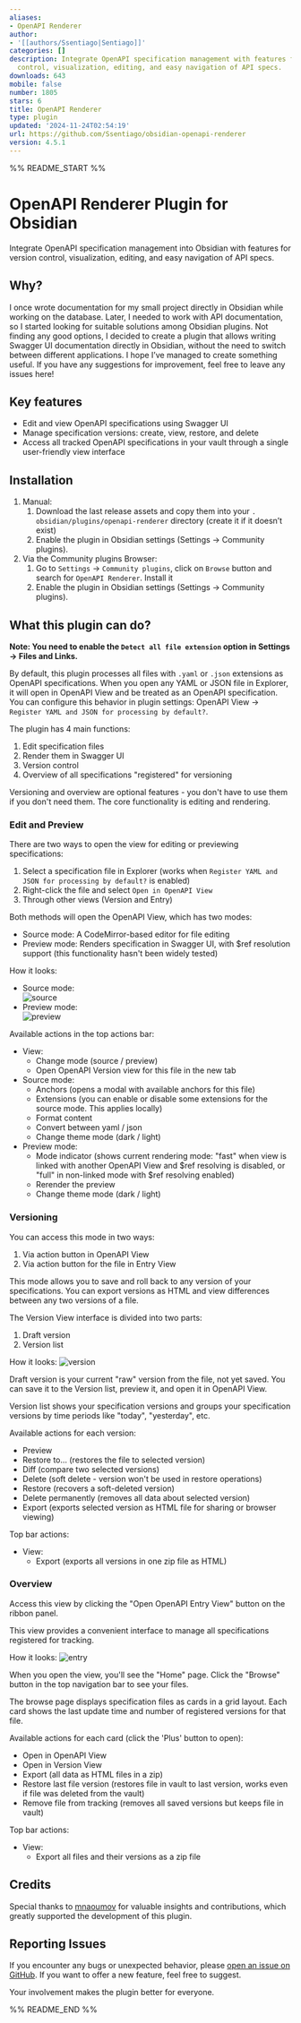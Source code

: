 ```yaml
---
aliases:
- OpenAPI Renderer
author:
- '[[authors/Ssentiago|Sentiago]]'
categories: []
description: Integrate OpenAPI specification management with features for version
  control, visualization, editing, and easy navigation of API specs.
downloads: 643
mobile: false
number: 1805
stars: 6
title: OpenAPI Renderer
type: plugin
updated: '2024-11-24T02:54:19'
url: https://github.com/Ssentiago/obsidian-openapi-renderer
version: 4.5.1
---
```


%% README_START %%

# OpenAPI Renderer Plugin for Obsidian

Integrate OpenAPI specification management into Obsidian with features for version control,
visualization, editing, and easy navigation of API specs.

## Why? 
I once wrote documentation for my small project directly in Obsidian while working on the 
database. Later, I needed to work with API documentation, so I started looking for suitable 
solutions among Obsidian plugins. Not finding any good options, I decided to create a plugin 
that allows writing Swagger UI documentation directly in Obsidian, without the need to switch 
between different applications. I hope I’ve managed to create something useful. If you have any 
suggestions for improvement, feel free to leave any issues here!


## Key features

- Edit and view OpenAPI specifications using Swagger UI
- Manage specification versions: create, view, restore, and delete
- Access all tracked OpenAPI specifications in your vault through a single user-friendly view 
  interface

## Installation

1. Manual:
    1. Download the last release assets and copy them into your `.
    obsidian/plugins/openapi-renderer` 
       directory
       (create it if it doesn’t exist)
    2. Enable the plugin in Obsidian settings (Settings → Community plugins).
2. Via the Community plugins Browser:
    1. Go to `Settings` -> `Community plugins`, click on `Browse` button and search for 
       `OpenAPI Renderer`. Install it
    2. Enable the plugin in Obsidian settings (Settings → Community plugins).

## What this plugin can do?

**Note: You need to enable the `Detect all file extension` option in Settings -> Files and Links.**

By default, this plugin processes all files with `.yaml` or `.json` extensions as OpenAPI specifications. When you open any YAML or JSON file in Explorer, it will open in OpenAPI View and be treated as an OpenAPI specification. You can configure this behavior in plugin settings: OpenAPI View -> `Register YAML and JSON for processing by default?`.

The plugin has 4 main functions:
1. Edit specification files
2. Render them in Swagger UI
3. Version control
4. Overview of all specifications "registered" for versioning

Versioning and overview are optional features - you don't have to use them if you don't need them. The core functionality is editing and rendering.

### Edit and Preview

There are two ways to open the view for editing or previewing specifications:
1. Select a specification file in Explorer (works when `Register YAML and JSON for processing by default?` is enabled)
2. Right-click the file and select `Open in OpenAPI View`
3. Through other views (Version and Entry)

Both methods will open the OpenAPI View, which has two modes:
- Source mode: A CodeMirror-based editor for file editing
- Preview mode: Renders specification in Swagger UI, with $ref resolution support (this functionality hasn't been widely tested)

How it looks:

- Source mode:  
  ![source](https://github.com/user-attachments/assets/d6e74610-6df6-49f6-8f4c-e28df1f92329)
- Preview mode:  
  ![preview](https://github.com/user-attachments/assets/526a9347-353c-4e6f-b004-eb9455f0da70)

Available actions in the top actions bar:

- View:
    - Change mode (source / preview)
    - Open OpenAPI Version view for this file in the new tab
- Source mode:
    - Anchors (opens a modal with available anchors for this file)
    - Extensions (you can enable or disable some extensions for the source mode. This applies locally)
    - Format content
    - Convert between yaml / json
    - Change theme mode (dark / light)
- Preview mode:
    - Mode indicator (shows current rendering mode: "fast" when view is linked with another 
      OpenAPI View and \$ref resolving is disabled, or "full" in non-linked mode with \$ref 
      resolving enabled)
    - Rerender the preview
    - Change theme mode (dark / light)

### Versioning

You can access this mode in two ways:
1. Via action button in OpenAPI View
2. Via action button for the file in Entry View

This mode allows you to save and roll back to any version of your specifications. You can export versions as HTML and view differences between any two versions of a file.

The Version View interface is divided into two parts:
1. Draft version
2. Version list

How it looks:
![version](https://github.com/user-attachments/assets/523016f1-243d-4119-9f84-b3960c467c66)

Draft version is your current "raw" version from the file, not yet saved. You can save it to the Version list, preview it, and open it in OpenAPI View.

Version list shows your specification versions and groups your specification versions by time 
periods like "today", "yesterday", etc. 

Available actions for each version:
- Preview
- Restore to... (restores the file to selected version)
- Diff (compare two selected versions)
- Delete (soft delete - version won't be used in restore operations)
- Restore (recovers a soft-deleted version)
- Delete permanently (removes all data about selected version)
- Export (exports selected version as HTML file for sharing or browser viewing)

Top bar actions:
- View:
    - Export (exports all versions in one zip file as HTML)

### Overview

Access this view by clicking the "Open OpenAPI Entry View" button on the ribbon panel.

This view provides a convenient interface to manage all specifications registered for tracking.

How it looks:
![entry](https://github.com/user-attachments/assets/64db46f5-b631-422e-a53b-597de37fb1e0)


When you open the view, you'll see the "Home" page. Click the "Browse" button in the top navigation bar to see your files.


The browse page displays specification files as cards in a grid layout. Each card shows the last update time and number of registered versions for that file.

Available actions for each card (click the 'Plus' button to open):
- Open in OpenAPI View
- Open in Version View
- Export (all data as HTML files in a zip)
- Restore last file version (restores file in vault to last version, works even if file was 
  deleted from the vault)
- Remove file from tracking (removes all saved versions but keeps file in vault)

Top bar actions:
- View:
    - Export all files and their versions as a zip file

## Credits

Special thanks to [mnaoumov](https://github.com/mnaoumov/) for valuable insights and contributions, which greatly supported the development of this plugin.

## Reporting Issues

If you encounter any bugs or unexpected behavior, please [open an issue on GitHub](https://github.com/ssentiago/openapi-renderer/issues). If you want to offer a new feature, feel free to suggest.

Your involvement makes the plugin better for everyone.



%% README_END %%